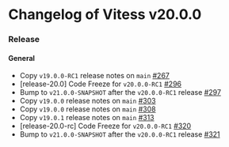 # Changelog of Vitess v20.0.0

### Release 
#### General
 * Copy `v19.0.0-RC1` release notes on `main` [#267](https://github.com/frouioui/vitess/pull/267)
 * [release-20.0] Code Freeze for `v20.0.0-RC1` [#296](https://github.com/frouioui/vitess/pull/296)
 * Bump to `v21.0.0-SNAPSHOT` after the `v20.0.0-RC1` release [#297](https://github.com/frouioui/vitess/pull/297)
 * Copy `v19.0.0` release notes on `main` [#303](https://github.com/frouioui/vitess/pull/303)
 * Copy `v19.0.0` release notes on `main` [#308](https://github.com/frouioui/vitess/pull/308)
 * Copy `v19.0.1` release notes on `main` [#313](https://github.com/frouioui/vitess/pull/313)
 * [release-20.0-rc] Code Freeze for `v20.0.0-RC1` [#320](https://github.com/frouioui/vitess/pull/320)
 * Bump to `v21.0.0-SNAPSHOT` after the `v20.0.0-RC1` release [#321](https://github.com/frouioui/vitess/pull/321)

